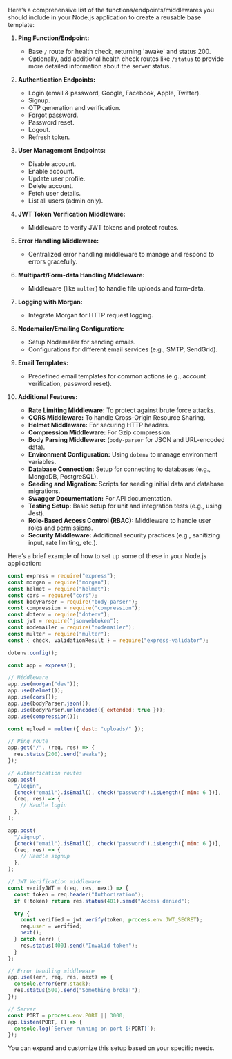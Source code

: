 Here’s a comprehensive list of the functions/endpoints/middlewares you should include in your Node.js application to create a reusable base template:

1. **Ping Function/Endpoint:**

   - Base `/` route for health check, returning 'awake' and status 200.
   - Optionally, add additional health check routes like `/status` to provide more detailed information about the server status.

2. **Authentication Endpoints:**

   - Login (email & password, Google, Facebook, Apple, Twitter).
   - Signup.
   - OTP generation and verification.
   - Forgot password.
   - Password reset.
   - Logout.
   - Refresh token.

3. **User Management Endpoints:**

   - Disable account.
   - Enable account.
   - Update user profile.
   - Delete account.
   - Fetch user details.
   - List all users (admin only).

4. **JWT Token Verification Middleware:**

   - Middleware to verify JWT tokens and protect routes.

5. **Error Handling Middleware:**

   - Centralized error handling middleware to manage and respond to errors gracefully.

6. **Multipart/Form-data Handling Middleware:**

   - Middleware (like `multer`) to handle file uploads and form-data.

7. **Logging with Morgan:**

   - Integrate Morgan for HTTP request logging.

8. **Nodemailer/Emailing Configuration:**

   - Setup Nodemailer for sending emails.
   - Configurations for different email services (e.g., SMTP, SendGrid).

9. **Email Templates:**

   - Predefined email templates for common actions (e.g., account verification, password reset).

10. **Additional Features:**
    - **Rate Limiting Middleware:** To protect against brute force attacks.
    - **CORS Middleware:** To handle Cross-Origin Resource Sharing.
    - **Helmet Middleware:** For securing HTTP headers.
    - **Compression Middleware:** For Gzip compression.
    - **Body Parsing Middleware:** (`body-parser` for JSON and URL-encoded data).
    - **Environment Configuration:** Using `dotenv` to manage environment variables.
    - **Database Connection:** Setup for connecting to databases (e.g., MongoDB, PostgreSQL).
    - **Seeding and Migration:** Scripts for seeding initial data and database migrations.
    - **Swagger Documentation:** For API documentation.
    - **Testing Setup:** Basic setup for unit and integration tests (e.g., using Jest).
    - **Role-Based Access Control (RBAC):** Middleware to handle user roles and permissions.
    - **Security Middleware:** Additional security practices (e.g., sanitizing input, rate limiting, etc.).

Here’s a brief example of how to set up some of these in your Node.js application:

```javascript
const express = require("express");
const morgan = require("morgan");
const helmet = require("helmet");
const cors = require("cors");
const bodyParser = require("body-parser");
const compression = require("compression");
const dotenv = require("dotenv");
const jwt = require("jsonwebtoken");
const nodemailer = require("nodemailer");
const multer = require("multer");
const { check, validationResult } = require("express-validator");

dotenv.config();

const app = express();

// Middleware
app.use(morgan("dev"));
app.use(helmet());
app.use(cors());
app.use(bodyParser.json());
app.use(bodyParser.urlencoded({ extended: true }));
app.use(compression());

const upload = multer({ dest: "uploads/" });

// Ping route
app.get("/", (req, res) => {
  res.status(200).send("awake");
});

// Authentication routes
app.post(
  "/login",
  [check("email").isEmail(), check("password").isLength({ min: 6 })],
  (req, res) => {
    // Handle login
  },
);

app.post(
  "/signup",
  [check("email").isEmail(), check("password").isLength({ min: 6 })],
  (req, res) => {
    // Handle signup
  },
);

// JWT Verification middleware
const verifyJWT = (req, res, next) => {
  const token = req.header("Authorization");
  if (!token) return res.status(401).send("Access denied");

  try {
    const verified = jwt.verify(token, process.env.JWT_SECRET);
    req.user = verified;
    next();
  } catch (err) {
    res.status(400).send("Invalid token");
  }
};

// Error handling middleware
app.use((err, req, res, next) => {
  console.error(err.stack);
  res.status(500).send("Something broke!");
});

// Server
const PORT = process.env.PORT || 3000;
app.listen(PORT, () => {
  console.log(`Server running on port ${PORT}`);
});
```

You can expand and customize this setup based on your specific needs.
